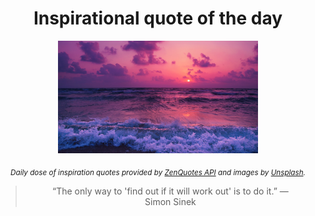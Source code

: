 
<div align="center">

# Inspirational quote of the day

<img src="./data/photo.jpeg" alt="Beautiful nature photo" width="320" height="180">

<sub><i>Daily dose of inspiration quotes provided by [ZenQuotes API](https://zenquotes.io/) and images by [Unsplash](https://unsplash.com/).</i></sub>


<blockquote>&ldquo;The only way to 'find out if it will work out' is to do it.&rdquo; &mdash; <footer>Simon Sinek</footer></blockquote>

</div>
